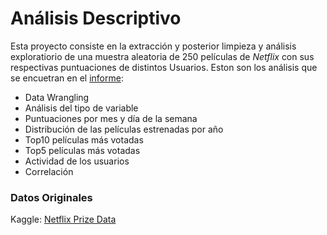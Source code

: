 # Análisis Descriptivo 

Esta proyecto consiste en la extracción y posterior limpieza y análisis exploratiorio de una muestra aleatoria de 250 películas de *Netflix* con sus respectivas puntuaciones de distintos Usuarios. Eston son los análisis que se encuetran en el [informe](https://github.com/Josep-at-work/EDA_Netflix_MADM/blob/main/Proyecto-Netflix-Movies-MADM.pdf):
  + Data Wrangling
  + Análisis del tipo de variable
  + Puntuaciones por mes y día de la semana
  + Distribución de las películas estrenadas por año
  + Top10 películas más votadas
  + Top5 películas más votadas
  + Actividad de los usuarios
  + Correlación

### Datos Originales
Kaggle: [Netflix Prize Data](https://www.kaggle.com/netflix-inc/netflix-prize-data?select=combined_data_4.txt)  
